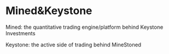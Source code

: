 # Mined&Keystone

Mined: the quantitative trading engine/platform behind Keystone Investments

Keystone: the active side of trading behind MineStoned
